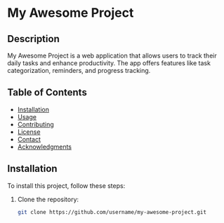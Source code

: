 # My Awesome Project

## Description
My Awesome Project is a web application that allows users to track their daily tasks and enhance productivity. The app offers features like task categorization, reminders, and progress tracking.

## Table of Contents
- [Installation](#installation)
- [Usage](#usage)
- [Contributing](#contributing)
- [License](#license)
- [Contact](#contact)
- [Acknowledgments](#acknowledgments)

## Installation
To install this project, follow these steps:

1. Clone the repository:
   ```bash
   git clone https://github.com/username/my-awesome-project.git
